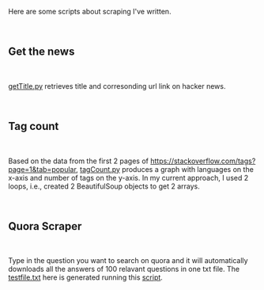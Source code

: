 Here are some scripts about scraping I've written.

<br />  
  
  
## Get the news

<br />  
  
[getTitle.py](https://github.com/YingjieQiao/WebScraping/blob/master/Practices/getTitles.py) retrieves title and corresonding url link on hacker news.

<br />  
  
## Tag count

<br />  
  
Based on the data from the first 2 pages of https://stackoverflow.com/tags?page=1&tab=popular, [tagCount.py](https://github.com/YingjieQiao/WebScraping/blob/master/Practices/tagCount.py) produces a graph with languages on the x-axis and number of tags on the y-axis. In my current approach, I used 2 loops, i.e., created 2 BeautifulSoup objects to get 2 arrays.
 
<br />  
  
## Quora Scraper

<br />  
  
Type in the question you want to search on quora and it will automatically downloads all the answers of 100 relavant questions in one txt file. The [testfile.txt](https://github.com/YingjieQiao/WebScraping/blob/master/Practices/testfile.txt) here is generated running this [script](https://github.com/YingjieQiao/WebScraping/blob/master/Practices/quoraScraper.py).


